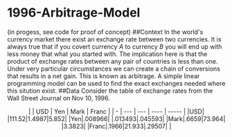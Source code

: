 # 1996-Arbitrage-Model
(in progess, see code for proof of concept)
##Context
In the world's currency market there exist an exchange rate between two currencies. It is always true that if you covert currency _A_ to currency _B_ you will end up with less money that what you started with. The implication here is that the product of exchange rates between any pair of countries is less than one. 
Under very particular circumstances we can create a chain of conversions that results in a net gain. This is known as arbitrage. A simple linear programming model can be used to find the exact exchanges needed where this sitution exist. 
##Data
Consider the table of exchange rates from the Wall Street Journal on Nov 10, 1996. 
<p align="center">
  |   | USD | Yen | Mark | Franc |
  | - | --- | --- | ---- | ----- |
  |USD|     |111.52|1.4987|5.852|
  |Yen|.008966|   |.013493|.045593|
  |Mark|.6659|73.964|   |3.3823|
  |Franc|.1966|21.933|.29507|   |
</p>
